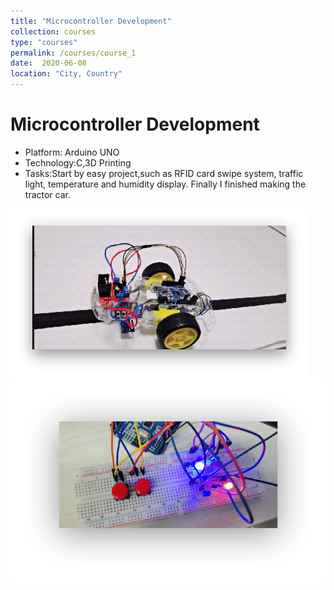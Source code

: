 ```yaml
---
title: "Microcontroller Development"
collection: courses
type: "courses"
permalink: /courses/course_1
date:  2020-06-08
location: "City, Country"
---
```



Microcontroller Development
======
  * Platform: Arduino UNO
  * Technology:C,3D Printing
  * Tasks:Start by easy project,such as RFID card swipe system, 
    traffic light, temperature and humidity display.
    Finally I finished making the tractor car. 

<img src='/images/car.png'> <img src='/images/transport.png'>
